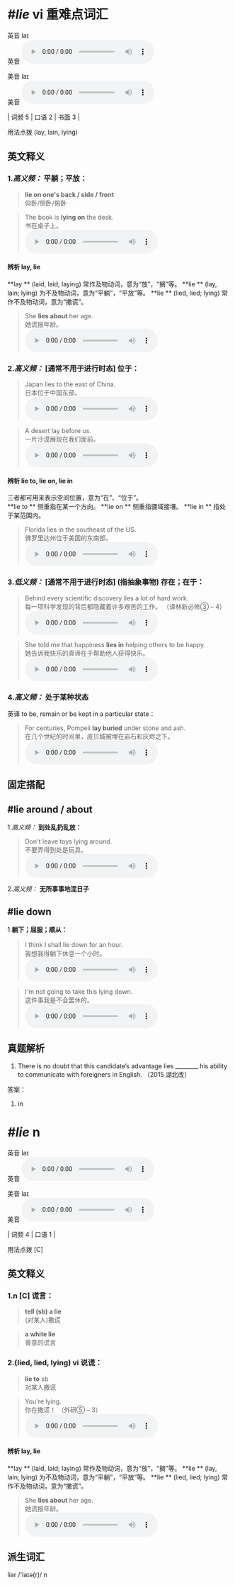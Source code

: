 # ***\#lie*** vi  重难点词汇
英音 laɪ  
英音
<audio src="./media/lie-B.aac" controls="controls"></audio>

美音 laɪ  
美音
<audio src="./media/lie1.aac" controls="controls"></audio>



| 词频 5 | 口语 2 | 书面 3 |  

用法点拨  (lay, lain, lying)

英文释义
---
### 1.*高义频：* **平躺；平放：**  

 > **lie on one's back / side / front**  
 > 仰卧/侧卧/俯卧    

 > The book is **lying on** the desk.   
 > 书在桌子上。    
<audio src="./media/lie1-1.aac" controls="controls"></audio>

#### 辨析 lay, lie
  
**lay ** (laid, laid; laying) 常作及物动词，意为“放”，“搁”等。
**lie ** (lay, lain; lying) 为不及物动词，意为“平躺”，“平放”等。
**lie ** (lied, lied; lying) 常作不及物动词，意为“撒谎”。
 > She **lies about** her age.   
 > 她谎报年龄。    
<audio src="./media/lay-3.aac" controls="controls"></audio>


### 2.*高义频：* **[通常不用于进行时态] 位于：**  

 > Japan lies to the east of China.  
 > 日本位于中国东部。    
<audio src="./media/lie1-517_AAC.aac" controls="controls"></audio>

 > A desert lay before us.   
 > 一片沙漠展现在我们面前。    
<audio src="./media/lie1-4.aac" controls="controls"></audio>

#### 辨析 lie to, lie on, lie in
三者都可用来表示空间位置，意为“在”、“位于”。  
**lie to ** 侧重指在某一个方向。
**lie on ** 侧重指疆域接壤。
**lie in ** 指处于某范围内。
 > Florida lies in the southeast of the US.   
 > 佛罗里达州位于美国的东南部。    
<audio src="./media/lie1-7.aac" controls="controls"></audio>


### 3.*低义频：* **[通常不用于进行时态] (指抽象事物) 存在；在于：**  

 > Behind every scientific discovery lies a lot of hard work.  
 > 每一项科学发现的背后都隐藏着许多艰苦的工作。  （译林新必修③ – 4）  
<audio src="./media/Behind every scientific discovery lies a lot of hard work2_AAC.aac" controls="controls"></audio>

 > She told me that happiness **lies in** helping others to be happy.   
 > 她告诉我快乐的真谛在于帮助他人获得快乐。    
<audio src="./media/lie1-9.aac" controls="controls"></audio>

### 4.*高义频：* **处于某种状态**  
英译 to be, remain or be kept in a particular state：

 > For centuries, Pompeii **lay buried** under stone and ash.   
 > 在几个世纪的时间里，庞贝城被埋在岩石和灰烬之下。    
<audio src="./media/lie1-10.aac" controls="controls"></audio>


固定搭配
---
## \#lie around / about
1.*高义频：* **到处乱扔乱放：**  

 > Don't leave toys lying around.  
 > 不要弄得到处是玩具。    
<audio src="./media/P255 lie1.aac" controls="controls"></audio>

2.*高义频：* **无所事事地混日子**  

## \#lie down 
1.**躺下；屈服；顺从：**  

 > I think I shall lie down for an hour. 　  
 > 我想我得躺下休息一个小时。    
<audio src="./media/lie1-11.aac" controls="controls"></audio>

 > I'm not going to take this lying down.  
 > 这件事我是不会罢休的。    
<audio src="./media/lie1-12.aac" controls="controls"></audio>


真题解析
---
1. There is no doubt that this candidate’s advantage lies ________ his ability to communicate with foreigners in English.  （2015 湖北改）  

答案：
1. in  

# ***\#lie*** n
英音 laɪ  
英音
<audio src="./media/lie-B.aac" controls="controls"></audio>

美音 laɪ  
美音
<audio src="./media/lie2.aac" controls="controls"></audio>



| 词频 4 | 口语 1 |  

用法点拨  [C]

英文释义
---
### 1.**n [C] 谎言：**  

 > **tell (sb) a lie**  
 > (对某人)撒谎    

 > **a white lie**  
 > 善意的谎言    

### 2.**(lied, lied, lying) vi 说谎：**  

 > **lie to** sb  
 > 对某人撒谎    

 > You're lying.  
 > 你在撒谎！  （外研⑤ – 3）  
<audio src="./media/You're lying_AAC.aac" controls="controls"></audio>

#### 辨析 lay, lie
  
**lay ** (laid, laid; laying) 常作及物动词，意为“放”，“搁”等。
**lie ** (lay, lain; lying) 为不及物动词，意为“平躺”，“平放”等。
**lie ** (lied, lied; lying) 常作不及物动词，意为“撒谎”。
 > She **lies about** her age.   
 > 她谎报年龄。    
<audio src="./media/lay-3.aac" controls="controls"></audio>



派生词汇
---
liar /'laɪə(r)/ n   

